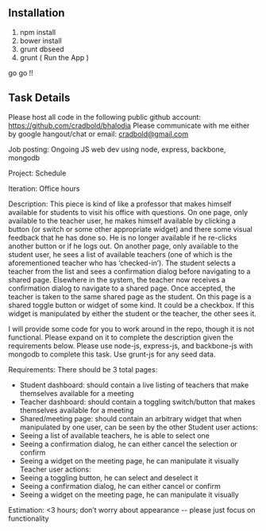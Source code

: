 Installation 
------------
1) npm install
2) bower install
3) grunt dbseed
4) grunt ( Run the App )

go go !!


Task Details
------------

Please host all code in the following public github account: https://github.com/cradbold/bhalodia 
Please communicate with me either by google hangout/chat or email: cradbold@gmail.com

Job posting: Ongoing JS web dev using node, express, backbone, mongodb

Project: Schedule

Iteration: Office hours

Description: This piece is kind of like a professor that makes himself available for students to visit his office with questions.  On one page, only available to the teacher user, he makes himself available by clicking a button (or switch or some other appropriate widget) and there some visual feedback that he has done so.  He is no longer available if he re-clicks another button or if he logs out.  On another page, only available to the student user, he sees a list of available teachers (one of which is the aforementioned teacher who has ‘checked-in’).  The student selects a teacher from the list and sees a confirmation dialog before navigating to a shared page.  Elsewhere in the system, the teacher now receives a confirmation dialog to navigate to a shared page.  Once accepted, the teacher is taken to the same shared page as the student.  On this page is a shared toggle button or widget of some kind.  It could be a checkbox.  If this widget is manipulated by either the student or the teacher, the other sees it.

I will provide some code for you to work around in the repo, though it is not functional.  Please expand on it to complete the description given the requirements below.  Please use node-js, express-js, and backbone-js with mongodb to complete this task.  Use grunt-js for any seed data.

Requirements:
There should be 3 total pages:
* Student dashboard: should contain a live listing of teachers that make themselves available for a meeting
* Teacher dashboard: should contain a toggling switch/button that makes themselves available for a meeting
* Shared/meeting page: should contain an arbitrary widget that when manipulated by one user, can be seen by the other
Student user actions:
* Seeing a list of available teachers, he is able to select one
* Seeing a confirmation dialog, he can either cancel the selection or confirm
* Seeing a widget on the meeting page, he can manipulate it visually
Teacher user actions:
* Seeing a toggling button, he can select and deselect it
* Seeing a confirmation dialog, he can either cancel or confirm
* Seeing a widget on the meeting page, he can manipulate it visually

Estimation: <3 hours; don’t worry about appearance -- please just focus on functionality


